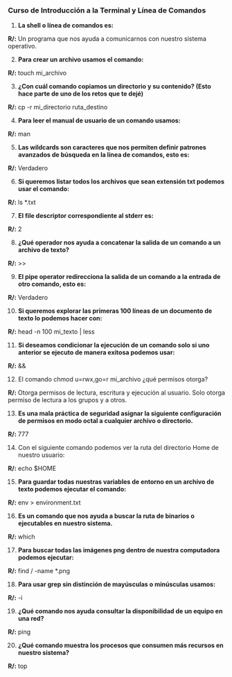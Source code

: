 ### Curso de Introducción a la Terminal y Línea de Comandos

1. **La shell o línea de comandos es:**

**R/:** Un programa que nos ayuda a comunicarnos con nuestro sistema operativo.

2. **Para crear un archivo usamos el comando:**

**R/:** touch mi_archivo

3. **¿Con cuál comando copiamos un directorio y su contenido? (Esto hace parte de uno de los retos que te dejé)**

**R/:** cp -r mi_directorio ruta_destino

4. **Para leer el manual de usuario de un comando usamos:**

**R/:** man

5. **Las wildcards son caracteres que nos permiten definir patrones avanzados de búsqueda en la línea de comandos, esto es:**

**R/:** Verdadero

6. **Si queremos listar todos los archivos que sean extensión txt podemos usar el comando:**

**R/:** ls *.txt

7. **El file descriptor correspondiente al stderr es:**

**R/:** 2

8. **¿Qué operador nos ayuda a concatenar la salida de un comando a un archivo de texto?**

**R/:** >>

9. **El pipe operator redirecciona la salida de un comando a la entrada de otro comando, esto es:**

**R/:** Verdadero

10. **Si queremos explorar las primeras 100 líneas de un documento de texto lo podemos hacer con:**

**R/:** head -n 100 mi_texto | less

11. **Si deseamos condicionar la ejecución de un comando solo si uno anterior se ejecuto de manera exitosa podemos usar:**

**R/:** &&

12. El comando chmod u=rwx,go=r mi_archivo ¿qué permisos otorga?

**R/:** Otorga permisos de lectura, escritura y ejecución al usuario. Solo otorga permiso de lectura a los grupos y a otros.

13. **Es una mala práctica de seguridad asignar la siguiente configuración de permisos en modo octal a cualquier archivo o directorio.**

**R/:** 777

14. Con el siguiente comando podemos ver la ruta del directorio Home de nuestro usuario:

**R/:** echo $HOME

15. **Para guardar todas nuestras variables de entorno en un archivo de texto podemos ejecutar el comando:**

**R/:** env > environment.txt

16. **Es un comando que nos ayuda a buscar la ruta de binarios o ejecutables en nuestro sistema.**

**R/:** which

17. **Para buscar todas las imágenes png dentro de nuestra computadora podemos ejecutar:**

**R/:** find / -name *.png

18. **Para usar grep sin distinción de mayúsculas o minúsculas usamos:**

**R/:** -i

19. **¿Qué comando nos ayuda consultar la disponibilidad de un equipo en una red?**

**R/:** ping

20. **¿Qué comando muestra los procesos que consumen más recursos en nuestro sistema?**

**R/:** top
